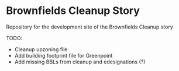 # Brownfields Cleanup Story

Repository for the development site of the Brownfields Cleanup story

TODO:

* Cleanup upzoning file
* Add building footprint file for Greenpoint
* Add missing BBLs from cleanup and edesignations (?)